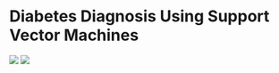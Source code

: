 # Diabetes Diagnosis Using Support Vector Machines

<img src = '../main/Data & Images/cm.png' />

<img src = '../main/Data & Images/roc_curve.png' />
